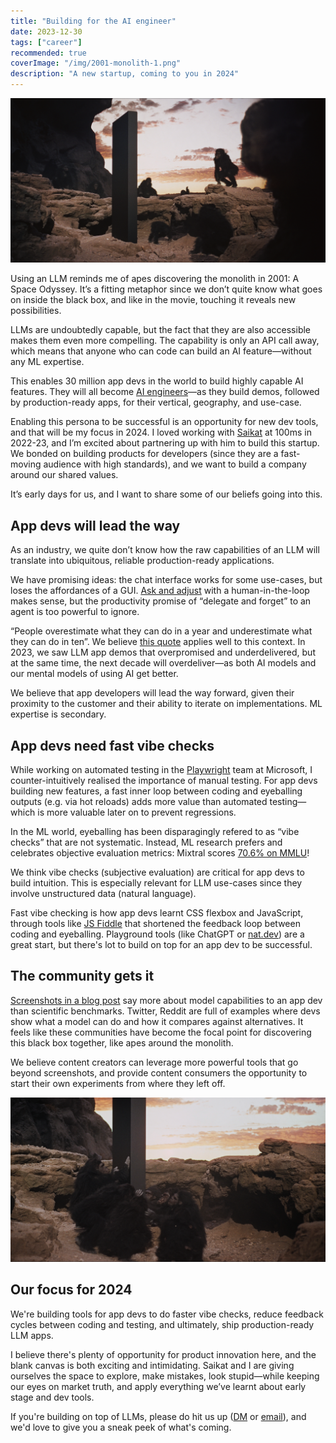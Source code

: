 ```yaml
---
title: "Building for the AI engineer"
date: 2023-12-30
tags: ["career"]
recommended: true
coverImage: "/img/2001-monolith-1.png"
description: "A new startup, coming to you in 2024"
---
```


![Monolith from 2001: A Space Odyssey](/img/2001-monolith-1.png)

Using an LLM reminds me of apes discovering the monolith in 2001: A Space Odyssey. It’s a fitting metaphor since we don’t quite know what goes on inside the black box, and like in the movie, touching it reveals new possibilities.

LLMs are undoubtedly capable, but the fact that they are also accessible makes them even more compelling. The capability is only an API call away, which means that anyone who can code can build an AI feature—without any ML expertise.

This enables 30 million app devs in the world to build highly capable AI features. They will all become [AI engineers](https://www.latent.space/p/ai-engineer)—as they build demos, followed by production-ready apps, for their vertical, geography, and use-case.

Enabling this persona to be successful is an opportunity for new dev tools, and that will be my focus in 2024. I loved working with [Saikat](https://www.linkedin.com/in/saikat-mitra-5b168924/) at 100ms in 2022-23, and I’m excited about partnering up with him to build this startup. We bonded on building products for developers (since they are a fast-moving audience with high standards), and we want to build a company around our shared values.

It’s early days for us, and I want to share some of our beliefs going into this.

## App devs will lead the way

As an industry, we quite don’t know how the raw capabilities of an LLM will translate into ubiquitous, reliable production-ready applications.

We have promising ideas: the chat interface works for some use-cases, but loses the affordances of a GUI. [Ask and adjust](https://thezbook.com/ask-adjust-the-future-of-productivity-interfaces) with a human-in-the-loop makes sense, but the productivity promise of “delegate and forget” to an agent is too powerful to ignore.

“People overestimate what they can do in a year and underestimate what they can do in ten”. We believe [this quote](https://www.goodreads.com/quotes/302999-most-people-overestimate-what-they-can-do-in-one-year) applies well to this context. In 2023, we saw LLM app demos that overpromised and underdelivered, but at the same time, the next decade will overdeliver—as both AI models and our mental models of using AI get better.

We believe that app developers will lead the way forward, given their proximity to the customer and their ability to iterate on implementations. ML expertise is secondary.

## App devs need fast vibe checks

While working on automated testing in the [Playwright](https://github.com/microsoft/playwright) team at Microsoft, I counter-intuitively realised the importance of manual testing. For app devs building new features, a fast inner loop between coding and eyeballing outputs (e.g. via hot reloads) adds more value than automated testing—which is more valuable later on to prevent regressions.

In the ML world, eyeballing has been disparagingly refered to as “vibe checks” that are not systematic. Instead, ML research prefers and celebrates objective evaluation metrics: Mixtral scores [70.6% on MMLU](https://mistral.ai/news/mixtral-of-experts/)!

We think vibe checks (subjective evaluation) are critical for app devs to build intuition. This is especially relevant for LLM use-cases since they involve unstructured data (natural language).

Fast vibe checking is how app devs learnt CSS flexbox and JavaScript, through tools like [JS Fiddle](https://jsfiddle.net/) that shortened the feedback loop between coding and eyeballing. Playground tools (like ChatGPT or [nat.dev](https://github.com/nat/openplayground)) are a great start, but there's lot to build on top for an app dev to be successful.

## The community gets it

[Screenshots in a blog post](https://blog.roboflow.com/first-impressions-with-google-gemini/) say more about model capabilities to an app dev than scientific benchmarks. Twitter, Reddit are full of examples where devs show what a model can do and how it compares against alternatives. It feels like these communities have become the focal point for discovering this black box together, like apes around the monolith.

We believe content creators can leverage more powerful tools that go beyond screenshots, and provide content consumers the opportunity to start their own experiments from where they left off.

![Monolith from 2001: A Space Odyssey](/img/2001-monolith-2.png)

## Our focus for 2024

We're building tools for app devs to do faster vibe checks, reduce feedback cycles between coding and testing, and ultimately, ship production-ready LLM apps.

I believe there's plenty of opportunity for product innovation here, and the blank canvas is both exciting and intimidating. Saikat and I are giving ourselves the space to explore, make mistakes, look stupid—while keeping our eyes on market truth, and apply everything we’ve learnt about early stage and dev tools.

If you're building on top of LLMs, please do hit us up ([DM](https://twitter.com/arjunattam) or [email](mailto:arjun@attam.in)), and we'd love to give you a sneak peek of what's coming.
